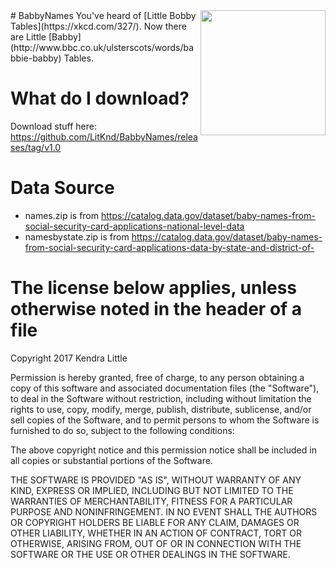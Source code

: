 <img src="https://cloud.githubusercontent.com/assets/1623675/23083302/e627a184-f511-11e6-9d9f-8d1ec5789156.png" width="200" align="right">
# BabbyNames
You've heard of [Little Bobby Tables](https://xkcd.com/327/). Now there are Little [Babby](http://www.bbc.co.uk/ulsterscots/words/babbie-babby) Tables.

# What do I download?
Download stuff here: https://github.com/LitKnd/BabbyNames/releases/tag/v1.0

# Data Source
* names.zip is from https://catalog.data.gov/dataset/baby-names-from-social-security-card-applications-national-level-data
* namesbystate.zip is from https://catalog.data.gov/dataset/baby-names-from-social-security-card-applications-data-by-state-and-district-of-

# The license below applies, unless otherwise noted in the header of a file
Copyright 2017 Kendra Little

Permission is hereby granted, free of charge, to any person obtaining a copy of this software and associated documentation files (the "Software"), to deal in the Software without restriction, including without limitation the rights to use, copy, modify, merge, publish, distribute, sublicense, and/or sell copies of the Software, and to permit persons to whom the Software is furnished to do so, subject to the following conditions:

The above copyright notice and this permission notice shall be included in all copies or substantial portions of the Software.

THE SOFTWARE IS PROVIDED "AS IS", WITHOUT WARRANTY OF ANY KIND, EXPRESS OR IMPLIED, INCLUDING BUT NOT LIMITED TO THE WARRANTIES OF MERCHANTABILITY, FITNESS FOR A PARTICULAR PURPOSE AND NONINFRINGEMENT. IN NO EVENT SHALL THE AUTHORS OR COPYRIGHT HOLDERS BE LIABLE FOR ANY CLAIM, DAMAGES OR OTHER LIABILITY, WHETHER IN AN ACTION OF CONTRACT, TORT OR OTHERWISE, ARISING FROM, OUT OF OR IN CONNECTION WITH THE SOFTWARE OR THE USE OR OTHER DEALINGS IN THE SOFTWARE.
